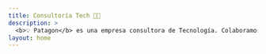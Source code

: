 ```yaml
---
title: Consultoría Tech 🧑‍💻
description: >
  <b>💡 Patagon</b> es una empresa consultora de Tecnología. Colaboramos con nuestros clientes para innovar en el rendimiento y desarrollo de software.</b> 😀
layout: home 
---
```


